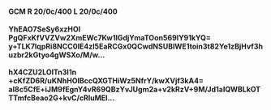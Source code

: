 #### GCM R 20/0c/400 L 20/0c/400
**YhEAO7SeSy6xzHOI**<br/>**PgQFxKfVVZVw2XmEWc7Kw1lGdjYmaTOon569lY91kYQ=**<br/>**y+TLK7lqpRi8NCC0IE4zl5EaRCGx0QCwdNSUBlWE1toin3t82Ye1zBjHvf3huzbr2kGtyo4gWSXo/M/w...**<br/><br/>
**hX4CZU2LOlTn3l1n**<br/>**+cKfZD6R/uKNhHOIBccQXGTHiWz5NfrY/kwXVjf3kA4=**<br/>**aI8c5CfE+iJM9fEgnY4vR69QBzYvJUgm2a+v2kRzV+9M/Jd1aIQWBLkOTTTmfcBeao2G+kvC/cRluMEl...**